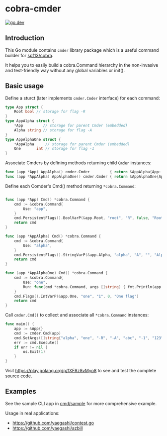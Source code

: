 # cobra-cmder

[![go.dev](https://img.shields.io/badge/go.dev-reference-000000?logo=go)](https://pkg.go.dev/github.com/yaegashi/cobra-cmder)

## Introduction

This Go module contains `cmder` library package
which is a useful command builder for
[spf13/cobra](https://github.com/spf13/cobra).

It helps you to easily build a cobra.Command hierarchy
in the non-invasive and test-friendly way without any global variables or init().

## Basic usage

Define a sturct (later implements `cmder.Cmder` interface) for each command:

```go
type App struct {
	Root bool // storage for flag -R
}
type AppAlpha struct {
	*App         // storage for parent Cmder (embedded)
	Alpha string // storage for flag -A
}
type AppAlphaOne struct {
	*AppAlpha     // storage for parent Cmder (embedded)
	One       int // storage for flag -1
}
```

Associate Cmders by defining methods returning child `Cmder` instances:

```go
func (app *App) AppAlpha() cmder.Cmder         { return &AppAlpha{App: app} }
func (app *AppAlpha) AppAlphaOne() cmder.Cmder { return &AppAlphaOne{AppAlpha: app} }
```

Define each Comder's Cmd() method returning `*cobra.Command`:

```go

func (app *App) Cmd() *cobra.Command {
	cmd := &cobra.Command{
		Use: "app",
	}
	cmd.PersistentFlags().BoolVarP(&app.Root, "root", "R", false, "Root flag")
	return cmd
}

func (app *AppAlpha) Cmd() *cobra.Command {
	cmd := &cobra.Command{
		Use: "alpha",
	}
	cmd.PersistentFlags().StringVarP(&app.Alpha, "alpha", "A", "", "Alpha flag")
	return cmd
}

func (app *AppAlphaOne) Cmd() *cobra.Command {
	cmd := &cobra.Command{
		Use: "one",
		Run: func(cmd *cobra.Command, args []string) { fmt.Println(app.Root, app.Alpha, app.One) },
	}
	cmd.Flags().IntVarP(&app.One, "one", "1", 0, "One flag")
	return cmd
}
```

Call `cmder.Cmd()` to collect and associate all `*cobra.Command` instances:

```go
func main() {
	app := &App{}
	cmd := cmder.Cmd(app)
	cmd.SetArgs([]string{"alpha", "one", "-R", "-A", "abc", "-1", "123"})
	err := cmd.Execute()
	if err != nil {
		os.Exit(1)
	}
}
```

Visit https://play.golang.org/p/fXF8z8vMyo8 to see and test the complete source code.

## Examples

See the sample CLI app in [cmd/sample](cmd/sample) for more comprehensive example.

Usage in real applications:

- https://github.com/yaegashi/contest.go
- https://github.com/yaegashi/azbill
